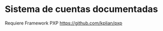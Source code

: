 Sistema de cuentas documentadas
===============================


Requiere Framework PXP https://github.com/kplian/pxp
